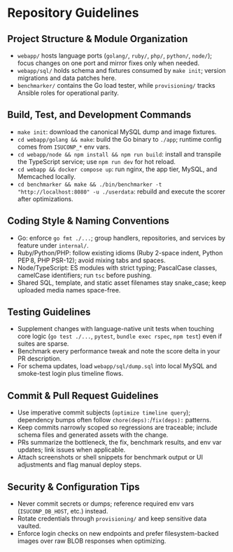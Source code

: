 # Repository Guidelines

## Project Structure & Module Organization
- `webapp/` hosts language ports (`golang/`, `ruby/`, `php/`, `python/`, `node/`); focus changes on one port and mirror fixes only when needed.
- `webapp/sql/` holds schema and fixtures consumed by `make init`; version migrations and data patches here.
- `benchmarker/` contains the Go load tester, while `provisioning/` tracks Ansible roles for operational parity.

## Build, Test, and Development Commands
- `make init`: download the canonical MySQL dump and image fixtures.
- `cd webapp/golang && make`: build the Go binary to `./app`; runtime config comes from `ISUCONP_*` env vars.
- `cd webapp/node && npm install && npm run build`: install and transpile the TypeScript service; use `npm run dev` for hot reload.
- `cd webapp && docker compose up`: run nginx, the app tier, MySQL, and Memcached locally.
- `cd benchmarker && make && ./bin/benchmarker -t "http://localhost:8080" -u ./userdata`: rebuild and execute the scorer after optimizations.

## Coding Style & Naming Conventions
- Go: enforce `go fmt ./...`; group handlers, repositories, and services by feature under `internal/`.
- Ruby/Python/PHP: follow existing idioms (Ruby 2-space indent, Python PEP 8, PHP PSR-12); avoid mixing tabs and spaces.
- Node/TypeScript: ES modules with strict typing; PascalCase classes, camelCase identifiers; run `tsc` before pushing.
- Shared SQL, template, and static asset filenames stay snake_case; keep uploaded media names space-free.

## Testing Guidelines
- Supplement changes with language-native unit tests when touching core logic (`go test ./...`, `pytest`, `bundle exec rspec`, `npm test`) even if suites are sparse.
- Benchmark every performance tweak and note the score delta in your PR description.
- For schema updates, load `webapp/sql/dump.sql` into local MySQL and smoke-test login plus timeline flows.

## Commit & Pull Request Guidelines
- Use imperative commit subjects (`optimize timeline query`); dependency bumps often follow `chore(deps):`/`fix(deps):` patterns.
- Keep commits narrowly scoped so regressions are traceable; include schema files and generated assets with the change.
- PRs summarize the bottleneck, the fix, benchmark results, and env var updates; link issues when applicable.
- Attach screenshots or shell snippets for benchmark output or UI adjustments and flag manual deploy steps.

## Security & Configuration Tips
- Never commit secrets or dumps; reference required env vars (`ISUCONP_DB_HOST`, etc.) instead.
- Rotate credentials through `provisioning/` and keep sensitive data vaulted.
- Enforce login checks on new endpoints and prefer filesystem-backed images over raw BLOB responses when optimizing.

